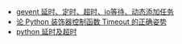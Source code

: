 
- [gevent 延时、定时、超时、io等待、动态添加任务](https://my.oschina.net/1123581321/blog/208671)
- [论 Python 装饰器控制函数 Timeout 的正确姿势](https://my.oschina.net/leejun2005/blog/607741)
- [python 延时及超时](https://draapho.github.io/2016/11/28/1622-python-time/)